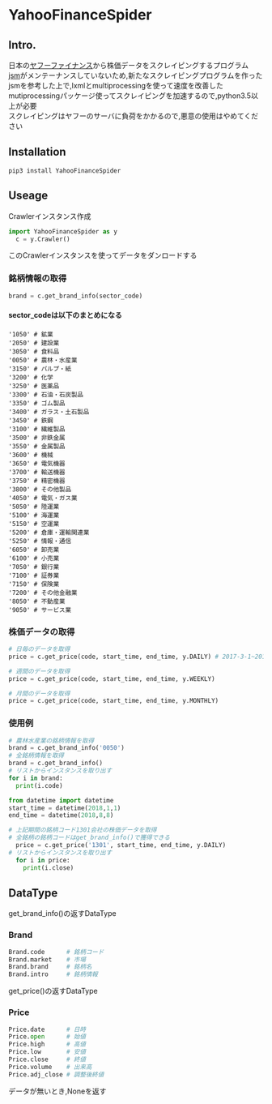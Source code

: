 # YahooFinanceSpider
## Intro.
日本の[ヤフーファイナンス](https://stocks.finance.yahoo.co.jp/)から株価データをスクレイピングするプログラム  
[jsm](https://pypi.org/project/jsm/)がメンテーナンスしていないため,新たなスクレイピングプログラムを作った  
jsmを参考した上で,lxmlとmultiprocessingを使って速度を改善した  
mutiprocessingパッケージ使ってスクレイピングを加速するので,python3.5以上が必要  
スクレイピングはヤフーのサーバに負荷をかかるので,悪意の使用はやめてください  
## Installation
```
pip3 install YahooFinanceSpider
```
## Useage
Crawlerインスタンス作成
```python
import YahooFinanceSpider as y
  c = y.Crawler()
```
このCrawlerインスタンスを使ってデータをダンロードする
### 銘柄情報の取得
```python
brand = c.get_brand_info(sector_code)
```
#### sector_codeは以下のまとめになる
```
'1050' # 鉱業
'2050' # 建設業
'3050' # 食料品
'0050' # 農林・水産業
'3150' # パルプ・紙
'3200' # 化学
'3250' # 医薬品
'3300' # 石油・石炭製品
'3350' # ゴム製品
'3400' # ガラス・土石製品
'3450' # 鉄鋼
'3100' # 繊維製品
'3500' # 非鉄金属
'3550' # 金属製品
'3600' # 機械
'3650' # 電気機器
'3700' # 輸送機器
'3750' # 精密機器
'3800' # その他製品
'4050' # 電気・ガス業
'5050' # 陸運業
'5100' # 海運業
'5150' # 空運業
'5200' # 倉庫・運輸関連業
'5250' # 情報・通信
'6050' # 卸売業
'6100' # 小売業
'7050' # 銀行業
'7100' # 証券業
'7150' # 保険業
'7200' # その他金融業
'8050' # 不動産業
'9050' # サービス業
```
### 株価データの取得
```python
# 日毎のデータを取得
price = c.get_price(code, start_time, end_time, y.DAILY) # 2017-3-1~2017-5-4の株価

# 週間のデータを取得
price = c.get_price(code, start_time, end_time, y.WEEKLY)

# 月間のデータを取得
price = c.get_price(code, start_time, end_time, y.MONTHLY)
```
### 使用例
```python
# 農林水産業の銘柄情報を取得
brand = c.get_brand_info('0050')
# 全銘柄情報を取得
brand = c.get_brand_info()
# リストからインスタンスを取り出す
for i in brand:
  print(i.code) 
```
```python
from datetime import datetime
start_time = datetime(2018,1,1)
end_time = datetime(2018,8,8)

# 上記期間の銘柄コード1301会社の株価データを取得
# 全銘柄の銘柄コードはget_brand_info()で獲得できる
  price = c.get_price('1301', start_time, end_time, y.DAILY)
# リストからインスタンスを取り出す
  for i in price:
    print(i.close) 
```
## DataType
get_brand_info()の返すDataType
### Brand
```python
Brand.code      # 銘柄コード
Brand.market    # 市場
Brand.brand     # 銘柄名
Brand.intro     # 銘柄情報
```
get_price()の返すDataType
### Price
```python
Price.date      # 日時
Price.open      # 始値
Price.high      # 高値
Price.low       # 安値
Price.close     # 終値
Price.volume    # 出来高
Price.adj_close # 調整後終値
```
データが無いとき,Noneを返す




